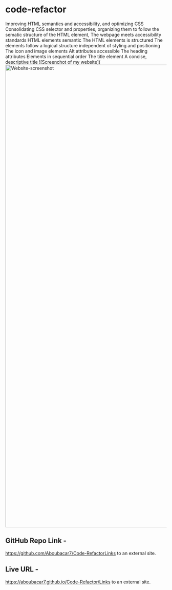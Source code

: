 # code-refactor
Improving HTML semantics and accessibility, and optimizing CSS
Consolidating CSS selector and properties,
organizing them to follow the sematic structure of the HTML element,
The webpage meets accessibility standards
HTML elements semantic
The HTML elements is structured
The elements follow a logical structure independent of styling and positioning
The icon and image elements
Alt attributes accessible 
The heading attributes
Elements in sequential order
The title element
A concise, descriptive title
![Screenchot of my website](<img width="1439" alt="Website-screenshot" src="https://user-images.githubusercontent.com/118768377/208609394-16f5ce2d-0f7a-4439-80da-bc6545b4a7d9.png">

## GitHub Repo Link - 
https://github.com/Aboubacar7/Code-RefactorLinks to an external site.

## Live URL - 
https://aboubacar7.github.io/Code-Refactor/Links to an external site.
